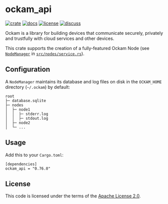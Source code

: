 # ockam_api

[![crate][crate-image]][crate-link]
[![docs][docs-image]][docs-link]
[![license][license-image]][license-link]
[![discuss][discuss-image]][discuss-link]

Ockam is a library for building devices that communicate securely, privately
and trustfully with cloud services and other devices.

This crate supports the creation of a fully-featured Ockam Node
(see [`NodeManager`](https://github.com/build-trust/ockam/blob/2fc6d7714a4e54f8734c172ad6480fedc6e3629c/implementations/rust/ockam/ockam_api/src/nodes/service.rs#L87) in [`src/nodes/service.rs`](https://github.com/build-trust/ockam/blob/2fc6d7714a4e54f8734c172ad6480fedc6e3629c/implementations/rust/ockam/ockam_api/src/nodes/service.rs)).

## Configuration

A `NodeManager` maintains its database and log files on disk in
the `OCKAM_HOME` directory (`~/.ockam`) by default:
```shell
root
├─ database.sqlite
├─ nodes
│  ├─ node1
│  │  ├─ stderr.log
│  │  ├─ stdout.log
│  ├─ node2
│  └─ ...
```

## Usage

Add this to your `Cargo.toml`:

```
[dependencies]
ockam_api = "0.76.0"
```

## License

This code is licensed under the terms of the [Apache License 2.0][license-link].

[main-ockam-crate-link]: https://crates.io/crates/ockam

[crate-image]: https://img.shields.io/crates/v/ockam_api.svg
[crate-link]: https://crates.io/crates/ockam_api

[docs-image]: https://docs.rs/ockam_api/badge.svg
[docs-link]: https://docs.rs/ockam_api

[license-image]: https://img.shields.io/badge/License-Apache%202.0-green.svg
[license-link]: https://github.com/build-trust/ockam/blob/HEAD/LICENSE

[discuss-image]: https://img.shields.io/badge/Discuss-Github%20Discussions-ff70b4.svg
[discuss-link]: https://github.com/build-trust/ockam/discussions
